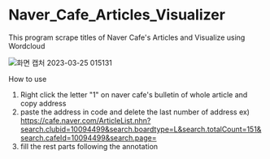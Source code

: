# Naver_Cafe_Articles_Visualizer
This program scrape titles of Naver Cafe's Articles and Visualize using Wordcloud

![화면 캡처 2023-03-25 015131](https://user-images.githubusercontent.com/79557712/227590612-1c514681-272f-4aed-8b3e-e5149eef918b.png)

How to use
1. Right click the letter "1" on naver cafe's bulletin of whole article and copy address
3. paste the address in code and delete the last number of address
ex) https://cafe.naver.com/ArticleList.nhn?search.clubid=10094499&search.boardtype=L&search.totalCount=151&search.cafeId=10094499&search.page=
5. fill the rest parts following the annotation
